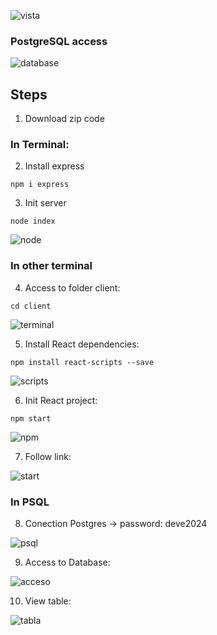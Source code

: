 ![vista](https://user-images.githubusercontent.com/68760595/156808903-8dc7ac80-2102-4f4f-bcb7-50148952b3cb.PNG)


### PostgreSQL access

![database](https://user-images.githubusercontent.com/68760595/156799078-2df75d40-6eee-4a10-abc5-c42a5de392a7.PNG)


## Steps

1. Download zip code

### In Terminal:

2. Install express

`npm i express`

3. Init server

`node index`

![node](https://user-images.githubusercontent.com/68760595/156791580-55d9b7b8-0f0a-450b-9d51-637d84abfb45.PNG)

### In other terminal

4. Access to folder client:

`cd client`

![terminal](https://user-images.githubusercontent.com/68760595/156791909-5d0be66f-33bc-4503-8469-1a9304493947.PNG)

5. Install React dependencies:

`npm install react-scripts --save`

![scripts](https://user-images.githubusercontent.com/68760595/156793417-ddeb2d1c-c072-45d2-b5e2-9fecce6bcdc7.PNG)

6. Init React project:

`npm start`

![npm](https://user-images.githubusercontent.com/68760595/156797938-8ed9ad88-596b-405d-869a-10b9e5183592.PNG)

7. Follow link:

![start](https://user-images.githubusercontent.com/68760595/156797678-b6d9e108-ea7d-470a-ad4e-d1f90bed4f33.PNG)

### In PSQL

8. Conection Postgres -> password: deve2024

![psql](https://user-images.githubusercontent.com/68760595/156810502-015616b3-ed09-4f44-a3ef-d14c4c3ac3e8.PNG)

9. Access to Database:

![acceso](https://user-images.githubusercontent.com/68760595/156811807-b96a4a5e-a2e9-4a8e-82dd-e8e45860aab8.PNG)

10. View table:

![tabla](https://user-images.githubusercontent.com/68760595/156812256-d8918575-1207-4f86-a3a9-4cd8ba498d1f.PNG)


